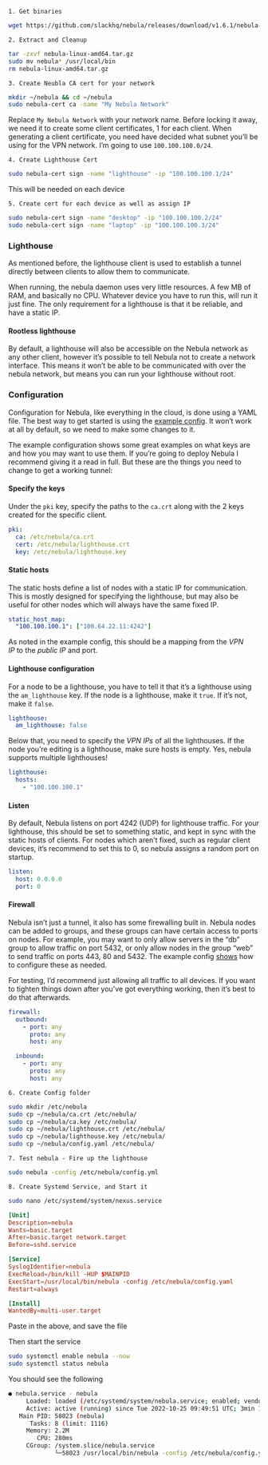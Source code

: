 	1. Get binaries
```bash
wget https://github.com/slackhq/nebula/releases/download/v1.6.1/nebula-linux-amd64.tar.gz
```

	2. Extract and Cleanup
```bash
tar -zxvf nebula-linux-amd64.tar.gz
sudo mv nebula* /usr/local/bin
rm nebula-linux-amd64.tar.gz
```

	3. Create Neubla CA cert for your network
```bash
mkdir ~/nebula && cd ~/nebula
sudo nebula-cert ca -name "My Nebula Network"
```
Replace `My Nebula Network` with your network name.
Before locking it away, we need it to create some client certificates, 1 for each client. When generating a client certificate, you need have decided what subnet you’ll be using for the VPN network. I’m going to use `100.100.100.0/24`.

	4. Create Lighthouse Cert
```bash
sudo nebula-cert sign -name "lighthouse" -ip "100.100.100.1/24"
```
This will be needed on each device

	5. Create cert for each device as well as assign IP
```bash
sudo nebula-cert sign -name "desktop" -ip "100.100.100.2/24"
sudo nebula-cert sign -name "laptop" -ip "100.100.100.3/24"
```

### Lighthouse

As mentioned before, the lighthouse client is used to establish a tunnel directly between clients to allow them to communicate.

When running, the nebula daemon uses very little resources. A few MB of RAM, and basically no CPU. Whatever device you have to run this, will run it just fine. The only requirement for a lighthouse is that it be reliable, and have a static IP.

#### Rootless lighthouse

By default, a lighthouse will also be accessible on the Nebula network as any other client, however it’s possible to tell Nebula not to create a network interface. This means it won’t be able to be communicated with over the nebula network, but means you can run your lighthouse without root.

### Configuration

Configuration for Nebula, like everything in the cloud, is done using a YAML file. The best way to get started is using the [example config](https://github.com/slackhq/nebula/blob/master/examples/config.yml). It won’t work at all by default, so we need to make some changes to it.

The example configuration shows some great examples on what keys are and how you may want to use them. If you’re going to deploy Nebula I recommend giving it a read in full. But these are the things you need to change to get a working tunnel:

#### Specify the keys

Under the `pki` key, specify the paths to the `ca.crt` along with the 2 keys created for the specific client.

```yaml
pki:
  ca: /etc/nebula/ca.crt
  cert: /etc/nebula/lighthouse.crt
  key: /etc/nebula/lighthouse.key
```

#### Static hosts

The static hosts define a list of nodes with a static IP for communication. This is mostly designed for specifying the lighthouse, but may also be useful for other nodes which will always have the same fixed IP.

```yaml
static_host_map:
  "100.100.100.1": ["100.64.22.11:4242"]
```

As noted in the example config, this should be a mapping from the _VPN IP_ to the _public IP_ and port.

#### Lighthouse configuration

For a node to be a lighthouse, you have to tell it that it’s a lighthouse using the `am_lighthouse` key. If the node is a lighthouse, make it `true`. If it’s not, make it `false`.

```yaml
lighthouse:
  am_lighthouse: false
```

Below that, you need to specify the _VPN IPs_ of all the lighthouses. If the node you’re editing is a lighthouse, make sure hosts is empty. Yes, nebula supports multiple lighthouses!

```yaml
lighthouse:
  hosts:
    - "100.100.100.1"
```

#### Listen

By default, Nebula listens on port 4242 (UDP) for lighthouse traffic. For your lighthouse, this should be set to something static, and kept in sync with the static hosts of clients. For nodes which aren’t fixed, such as regular client devices, it’s recommend to set this to 0, so nebula assigns a random port on startup.

```yaml
listen:
  host: 0.0.0.0
  port: 0
```

#### Firewall

Nebula isn’t just a tunnel, it also has some firewalling built in. Nebula nodes can be added to groups, and these groups can have certain access to ports on nodes. For example, you may want to only allow servers in the “db” group to allow traffic on port 5432, or only allow nodes in the group “web” to send traffic on ports 443, 80 and 5432. The example config [shows](https://github.com/slackhq/nebula/blob/master/examples/config.yml#L213) how to configure these as needed.

For testing, I’d recommend just allowing all traffic to all devices. If you want to tighten things down after you’ve got everything working, then it’s best to do that afterwards.

```yaml
firewall:
  outbound:
    - port: any
      proto: any
      host: any

  inbound:
    - port: any
      proto: any
      host: any
```

	6. Create Config folder
```bash
sudo mkdir /etc/nebula
sudo cp ~/nebula/ca.crt /etc/nebula/
sudo cp ~/nebula/ca.key /etc/nebula/
sudo cp ~/nebula/lighthouse.crt /etc/nebula/
sudo cp ~/nebula/lighthouse.key /etc/nebula/
sudo cp ~/nebula/config.yaml /etc/nebula/
```

	7. Test nebula - Fire up the lighthouse
```bash
sudo nebula -config /etc/nebula/config.yml
```

	8. Create Systemd Service, and Start it
```bash
sudo nano /etc/systemd/system/nexus.service
```

```toml
[Unit]
Description=nebula
Wants=basic.target
After=basic.target network.target
Before=sshd.service

[Service]
SyslogIdentifier=nebula
ExecReload=/bin/kill -HUP $MAINPID
ExecStart=/usr/local/bin/nebula -config /etc/nebula/config.yaml
Restart=always

[Install]
WantedBy=multi-user.target
```
Paste in the above, and save the file

Then start the service
```bash
sudo systemctl enable nebula --now
sudo systemctl status nebula
```

You should see the following
```bash
● nebula.service - nebula
     Loaded: loaded (/etc/systemd/system/nebula.service; enabled; vendor preset: enabled)
     Active: active (running) since Tue 2022-10-25 09:49:51 UTC; 3min 10s ago
   Main PID: 58023 (nebula)
      Tasks: 8 (limit: 1116)
     Memory: 2.2M
        CPU: 280ms
     CGroup: /system.slice/nebula.service
             └─58023 /usr/local/bin/nebula -config /etc/nebula/config.yaml
```
